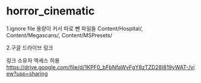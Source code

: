 # horror_cinematic
1.ignore file
용량이 커서 따로 뺀 파일들
Content/Hospital/,
Content/Megascans/,
Content/MSPresets/

2.구글 드라이브 링크

링크 소유자 엑세스 허용
https://drive.google.com/file/d/1KPF0_bFbNfaWvFgY8zTZD28I819yWAT-/view?usp=sharing
